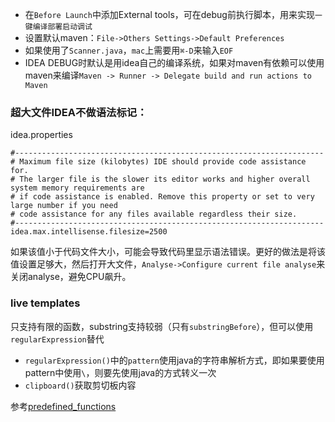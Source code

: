 - 在`Before Launch`中添加External tools，可在debug前执行脚本，用来实现`一键编译部署启动调试`
- 设置默认maven：`File->Others Settings->Default Preferences`
- 如果使用了`Scanner.java`，`mac`上需要用`⌘-D`来输入`EOF`
- IDEA DEBUG时默认是用idea自己的编译系统，如果对maven有依赖可以使用maven来编译`Maven -> Runner -> Delegate build and run actions to Maven`

### 超大文件IDEA不做语法标记：
idea.properties
```
#---------------------------------------------------------------------
# Maximum file size (kilobytes) IDE should provide code assistance for.
# The larger file is the slower its editor works and higher overall system memory requirements are
# if code assistance is enabled. Remove this property or set to very large number if you need
# code assistance for any files available regardless their size.
#---------------------------------------------------------------------
idea.max.intellisense.filesize=2500
```

如果该值小于代码文件大小，可能会导致代码里显示语法错误。更好的做法是将该值设置足够大，然后打开大文件，`Analyse->Configure current file analyse`来关闭analyse，避免CPU飙升。

### live templates
只支持有限的函数，substring支持较弱（只有`substringBefore`），但可以使用`regularExpression`替代

- `regularExpression()`中的`pattern`使用java的字符串解析方式，即如果要使用pattern中使用`\`，则要先使用java的方式转义一次
- `clipboard()`获取剪切板内容

参考[predefined_functions](https://www.jetbrains.com/help/idea/2018.3/edit-template-variables-dialog.html#predefined_functions)
